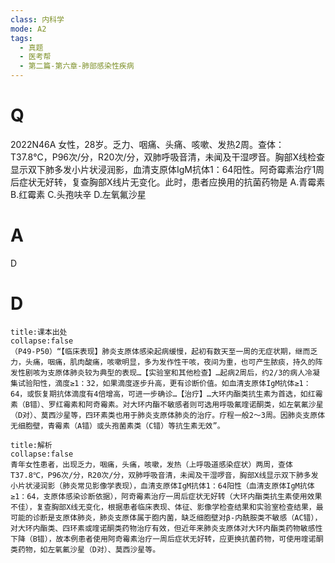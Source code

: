 ```yaml
---
class: 内科学
mode: A2
tags:
  - 真题
  - 医考帮
  - 第二篇-第六章-肺部感染性疾病
---
```


# Q
2022N46A 女性，28岁。乏力、咽痛、头痛、咳嗽、发热2周。查体：T37.8℃，P96次/分，R20次/分，双肺呼吸音清，未闻及干湿啰音。胸部X线检查显示双下肺多发小片状浸润影，血清支原体IgM抗体1：64阳性。阿奇霉素治疗1周后症状无好转，复查胸部X线片无变化。此时，患者应换用的抗菌药物是
A.青霉素
B.红霉素
C.头孢呋辛
D.左氧氟沙星

# A
D
# D
```ad-note
title:课本出处
collapse:false
（P49-P50）“【临床表现】肺炎支原体感染起病缓慢，起初有数天至一周的无症状期，继而乏力，头痛，咽痛，肌肉酸痛，咳嗽明显，多为发作性干咳，夜间为重，也可产生脓痰，持久的阵发性剧咳为支原体肺炎较为典型的表现…【实验室和其他检查】…起病2周后，约2/3的病人冷凝集试验阳性，滴度≥1：32，如果滴度逐步升高，更有诊断价值。如血清支原体IgM抗体≥1：64，或恢复期抗体滴度有4倍增高，可进一步确诊…【治疗】…大环内酯类抗生素为首选，如红霉素（B错）、罗红霉素和阿奇霉素。对大环内酯不敏感者则可选用呼吸氟喹诺酮类，如左氧氟沙星（D对）、莫西沙星等，四环素类也用于肺炎支原体肺炎的治疗。疗程一般2～3周。因肺炎支原体无细胞壁，青霉素（A错）或头孢菌素类（C错）等抗生素无效”。
```

```ad-summary
title:解析
collapse:false
青年女性患者，出现乏力，咽痛，头痛，咳嗽，发热（上呼吸道感染症状）两周，查体T37.8℃，P96次/分，R20次/分，双肺呼吸音清，未闻及干湿啰音，胸部X线显示双下肺多发小片状浸润影（肺炎常见影像学表现），血清支原体IgM抗体1：64阳性（血清支原体IgM抗体≥1：64，支原体感染诊断依据），阿奇霉素治疗一周后症状无好转（大环内酯类抗生素使用效果不佳），复查胸部X线无变化，根据患者临床表现、体征、影像学检查结果和实验室检查结果，最可能的诊断是支原体肺炎，肺炎支原体属于胞内菌，缺乏细胞壁对β-内酰胺类不敏感（AC错），对大环内酯类、四环素或喹诺酮类药物治疗有效，但近年来肺炎支原体对大环内酯类药物敏感性下降（B错），故本例患者使用阿奇霉素治疗一周后症状无好转，应更换抗菌药物，可使用喹诺酮类药物，如左氧氟沙星（D对）、莫西沙星等。
```

